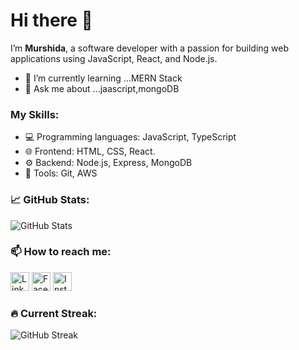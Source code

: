 
# Hi there 👋

I’m **Murshida**, a software developer with a passion for building web applications using JavaScript, React, and Node.js.

- 🌱 I’m currently learning ...MERN Stack
- 💬 Ask me about ...jaascript,mongoDB


### My Skills:
- 💻 Programming languages: JavaScript, TypeScript
- 🌐 Frontend: HTML, CSS, React.
- ⚙️ Backend: Node.js, Express, MongoDB
- 🔧 Tools: Git, AWS


### 📈 GitHub Stats:

![GitHub Stats](https://github-readme-stats.vercel.app/api?username=murshidatv&show_icons=true&theme=radical)


### 📫 How to reach me:

[<img src="https://cdn-icons-png.flaticon.com/512/174/174857.png" alt="LinkedIn" width="30"/>](https://www.linkedin.com/in/murshida-tv/) 
 [<img src="https://cdn-icons-png.flaticon.com/512/733/733547.png" alt="Facebook" width="30"/>](https://www.facebook.com/murshidatv/) 
 [<img src="https://cdn-icons-png.flaticon.com/512/174/174855.png" alt="Instagram" width="30"/>](https://www.instagram.com/murshi_tv/)


### 🔥 Current Streak:


![GitHub Streak](https://streak-stats.demolab.com/?user=murshidatv&theme=highcontrast&hide_border=true)

